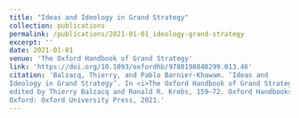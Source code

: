 ```yaml
---
title: "Ideas and Ideology in Grand Strategy"
collection: publications
permalink: /publications/2021-01-01_ideology-grand-strategy
excerpt: ''
date: 2021-01-01
venue: 'The Oxford Handbook of Grand Strategy'
link: 'https://doi.org/10.1093/oxfordhb/9780198840299.013.46'
citation: 'Balzacq, Thierry, and Pablo Barnier-Khawam. ‘Ideas and
Ideology in Grand Strategy’. In <i>The Oxford Handbook of Grand Strategy</i>,
edited by Thierry Balzacq and Ronald R. Krebs, 159–72. Oxford Handbooks Series.
Oxford: Oxford University Press, 2021.'
---
```

